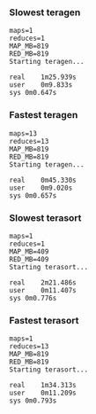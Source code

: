 ### Slowest teragen

```
maps=1
reduces=1
MAP_MB=819
RED_MB=819
Starting teragen...

real	1m25.939s
user	0m9.833s
sys	0m0.647s
```

### Fastest teragen

```
maps=13
reduces=13
MAP_MB=819
RED_MB=819
Starting teragen...

real	0m45.330s
user	0m9.020s
sys	0m0.657s
```

### Slowest terasort

```
maps=1
reduces=1
MAP_MB=409
RED_MB=409
Starting terasort...

real	2m21.486s
user	0m11.407s
sys	0m0.776s
```

### Fastest terasort

```
maps=1
reduces=13
MAP_MB=819
RED_MB=819
Starting terasort...

real	1m34.313s
user	0m11.209s
sys	0m0.793s
```

